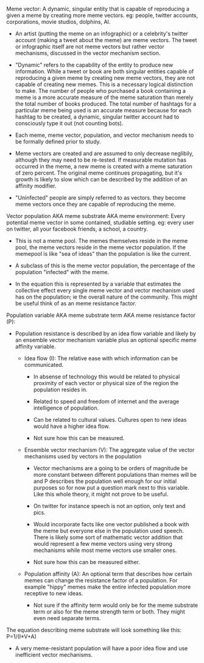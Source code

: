 Meme vector: A dynamic, singular entity that is capable of reproducing a given a meme by creating more meme vectors. eg: people, twitter accounts, corporations, movie studios, dolphins, AI. 

- An artist (putting the meme on an infographic) or a celebrity's twitter account (making a tweet about the meme) are meme vectors. The tweet or infographic itself are not meme vectors but rather vector mechanisms, discussed in the vector mechanism section.

- "Dynamic" refers to the capability of the entity to produce new information. While a tweet or book are both singular entities capable of reproducing a given meme by creating new meme vectors, they are not capable of creating new memes. This is a necessary logical distinction to make. The number of people who purchased a book containing a meme is a more accurate measure of the meme saturation than merely the total number of books produced. The total number of hashtags for a particular meme being used is an accurate measure because for each hashtag to be created, a dynamic, singular twitter account had to consciously type it out (not counting bots).

- Each meme, meme vector, population, and vector mechanism needs to be formally defined prior to study.

- Meme vectors are created and are assumed to only decrease neglibily, although they may need to be re-tested. If measurable mutation has occurred in the meme, a new meme is created with a meme saturation of zero percent. The original meme continues propagating, but it's growth is likely to slow which can be described by the addition of an affinity modifier.

- "Uninfected" people are simply referred to as vectors. they become meme vectors once they are capable of reproducing the meme.

Vector population AKA meme substrate AKA meme environment: Every potential meme vector in some contained, studiable setting. eg: every user on twitter, all your facebook friends, a school, a country.

- This is not a meme pool. The memes themselves reside in the meme pool, the meme vectors reside in the meme vector population. If the memepool is like "sea of ideas" than the population is like the current.

- A subclass of this is the meme vector population, the percentage of the population "infected" with the meme.

- In the equation this is represented by a variable that estimates the collective effect every single meme vector and vector mechanism used has on the population; ie the overall nature of the community. This might be useful think of as an meme resistance factor.

Population variable AKA meme substrate term AKA meme resistance factor (P):

- Population resistance is described by an idea flow variable and likely by an ensemble vector mechanism variable plus an optional specific meme affinity variable. 

  - Idea flow (I): The relative ease with which information can be communicated. 

    - In absense of technology this would be related to physical proximity of each vector or physical size of the region the population resides in.

    - Related to speed and freedom of internet and the average intelligence of population.

    - Can be related to cultural values. Cultures open to new ideas would have a higher idea flow.

    - Not sure how this can be measured.

  - Ensemble vector mechanism (V): The aggregate value of the vector mechanisms used by vectors in the population

    - Vector mechanisms are a going to be orders of magnitude be more constant between different populations than memes will be and P describes the population well enough for our initial purposes so for now put a question mark next to this variable. Like this whole theory, it might not prove to be useful.

    - On twitter for instance speech is not an option, only text and pics.

    - Would incorporate facts like one vector published a book with the meme but everyone else in the population used speech. There is likely some sort of mathematic vector addition that would represent a few meme vectors using very strong mechanisms while most meme vectors use smaller ones.

    - Not sure how this can be measured either.

  - Population affinity (A): An optional term that describes how certain memes can change the resistance factor of a population. For example "hippy" memes make the entire infected population more receptive to new ideas.

    - Not sure if the affinity term would only be for the meme substrate term or also for the meme strength term or both. They might even need separate terms.

The equation describing meme substrate will look something like this: P=1/(I*V+A)

- A very meme-resistant population will have a poor idea flow and use inefficient vector mechanisms.

